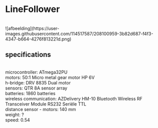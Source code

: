 # LineFollower
<br />
![afbeelding](https://user-images.githubusercontent.com/114517587/208100959-3b82d687-f4f3-4347-b664-4276f813221d.png)
<br />
  
## specifications
<br />
microcontroller: ATmega32PU
<br />
motors: 50:1 Micro metal gear motor HP 6V
<br />
h-bridge: DRV 8835 Dual motor
<br />
sensors: QTR 8A sensor array
<br />
batteries: 1860 batteries
<br />
wireless communication: AZDelivery HM-10 Bluetooth Wireless RF Transceiver Module RS232 Seriële TTL 
<br />
distance sensor - motors: 140 mm
<br />
weight: ?
<br />
speed: 0.54
<br />
